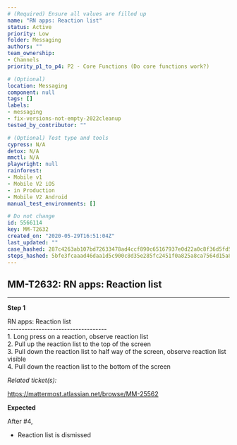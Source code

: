 ```yaml
---
# (Required) Ensure all values are filled up
name: "RN apps: Reaction list"
status: Active
priority: Low
folder: Messaging
authors: ""
team_ownership:
- Channels
priority_p1_to_p4: P2 - Core Functions (Do core functions work?)

# (Optional)
location: Messaging
component: null
tags: []
labels:
- messaging
- fix-versions-not-empty-2022cleanup
tested_by_contributor: ""

# (Optional) Test type and tools
cypress: N/A
detox: N/A
mmctl: N/A
playwright: null
rainforest:
- Mobile v1
- Mobile V2 iOS
- in Production
- Mobile V2 Android
manual_test_environments: []

# Do not change
id: 5566114
key: MM-T2632
created_on: "2020-05-29T16:51:04Z"
last_updated: ""
case_hashed: 287c4263ab107bd72633478ad4ccf890c65167937e0d22a0c8f36d5fd50d4c9568f6adf2acf59241c27790957621537c
steps_hashed: 5bfe3fcaaad46daa1d5c900c8d35e285fc2451f0a825a8ca7564d15a8e1700511b73149092e75339b689ec20f70fdb9d
---
```


<!-- (Auto-generated) Based on frontmatter's "key" and "name" -->

## MM-T2632: RN apps: Reaction list

---

**Step 1**

RN apps: Reaction list\
\-----------------------------------\
1\. Long press on a reaction, observe reaction list\
2\. Pull up the reaction list to the top of the screen\
3\. Pull down the reaction list to half way of the screen, observe reaction list visible\
4\. Pull down the reaction list to the bottom of the screen

_Related ticket(s):_

<https://mattermost.atlassian.net/browse/MM-25562>

**Expected**

After #4,

- Reaction list is dismissed
